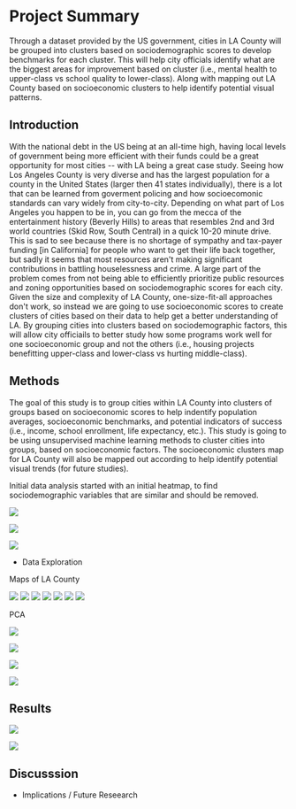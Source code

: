 # Project Summary
Through a dataset provided by the US government, cities in LA County will be grouped into clusters based on sociodemographic scores to develop benchmarks for each cluster. This will help city officials identify what are the biggest areas for improvement based on cluster (i.e., mental health to upper-class vs school quality to lower-class). Along with mapping out LA County based on socioeconomic clusters to help identify potential visual patterns.


## Introduction

With the national debt in the US being at an all-time high, having local levels of government being more efficient with their funds could be a great opportunity for most cities -- with LA being a great case study. Seeing how Los Angeles County is very diverse and has the largest population for a county in the United States (larger then 41 states individually), there is a lot that can be learned from goverment policing and how socioecomonic standards can vary widely from city-to-city. Depending on what part of Los Angeles you happen to be in, you can go from the mecca of the entertainment history (Beverly Hills) to areas that resembles 2nd and 3rd world countries (Skid Row, South Central) in a quick 10-20 minute drive. This is sad to see because there is no shortage of sympathy and tax-payer funding [in California] for people who want to get their life back together, but sadly it seems that most resources aren't making significant contributions in battling houselessness and crime. A large part of the problem comes from not being able to efficiently prioritize public resources and zoning opportunities based on sociodemographic scores for each city. Given the size and complexity of LA County, one-size-fit-all approaches don't work, so instead we are going to use socioeconomic scores to create clusters of cities based on their data to help get a better understanding of LA. By grouping cities into clusters based on sociodemographic factors, this will allow city officiails to better study how some programs work well for one socioeconomic group and not the others (i.e., housing projects benefitting upper-class and lower-class vs hurting middle-class). 

## Methods

The goal of this study is to group cities within LA County into clusters of groups based on socioeconomic scores to help indentify population averages, socioeconomic benchmarks, and potential indicators of success (i.e., income, school enrollment, life expectancy, etc.). This study is going to be using unsupervised machine learning methods to cluster cities into groups, based on socioeconomic factors. The socioeconomic clusters map for LA County will also be mapped out according to help identify potential visual trends (for future studies).

Initial data analysis started with an initial heatmap, to find sociodemographic variables that are similar and should be removed.

![](Images/LA%20County%20Heatmap.PNG)

![](Images/LA%20County%20Heatmap%20Model.PNG)

![](Images/LA%20County%20Histograms.png)

- Data Exploration

Maps of LA County

![](Images/LA%20County%20Map.PNG)
![](Images/LA%20County%20Map%20-%20Bachelors%20Degree.PNG)
![](Images/LA%20County%20Map%20-%20Earnings.PNG)
![](Images/LA%20County%20Map%20-%20Graduate%20Degrees.PNG)
![](Images/LA%20County%20Map%20-%20Human%20Development%20Index.PNG)
![](Images/LA%20County%20Map%20-%20No%20HS%20Diplomas.PNG)
![](Images/LA%20County%20Map%20-%20School%20Enrollment.PNG)

PCA

![](Images/LA%20County%20Pairplot%20Model.PNG)

![](Images/LA%20County%20PCA.PNG)

![](Images/LA%20County%20Pairplot%20PCA.PNG)

![](Images/LA%20County%20Pairplot%20Model%20PCA.PNG)

## Results

![](Images/LA%20County%20Map%20-%20Model%20PCA.PNG)

![](Images/LA%20County%20Benchmarks.PNG)

## Discusssion

- Implications / Future Reseearch
